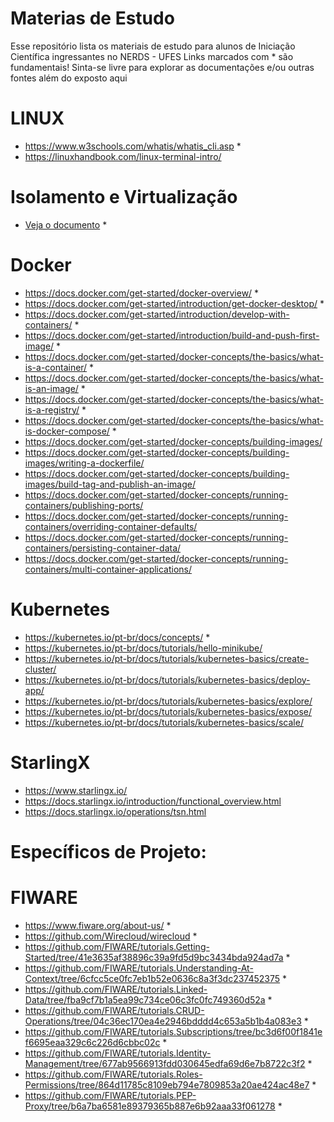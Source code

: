 # Materias de Estudo
Esse repositório lista os materiais de estudo para alunos de Iniciação Científica ingressantes no NERDS - UFES
Links marcados com * são fundamentais!
Sinta-se livre para explorar as documentações e/ou outras fontes além do exposto aqui

# LINUX
- https://www.w3schools.com/whatis/whatis_cli.asp *
- https://linuxhandbook.com/linux-terminal-intro/

# Isolamento e Virtualização
- [Veja o documento](./Revisão_Bibliográfica___Isolamento_em_Sistemas_de_Computação_em_Nuvem) *

# Docker 
- https://docs.docker.com/get-started/docker-overview/ *
- https://docs.docker.com/get-started/introduction/get-docker-desktop/ *
- https://docs.docker.com/get-started/introduction/develop-with-containers/ *
- https://docs.docker.com/get-started/introduction/build-and-push-first-image/ *
- https://docs.docker.com/get-started/docker-concepts/the-basics/what-is-a-container/ *
- https://docs.docker.com/get-started/docker-concepts/the-basics/what-is-an-image/ *
- https://docs.docker.com/get-started/docker-concepts/the-basics/what-is-a-registry/ *
- https://docs.docker.com/get-started/docker-concepts/the-basics/what-is-docker-compose/ *
- https://docs.docker.com/get-started/docker-concepts/building-images/
- https://docs.docker.com/get-started/docker-concepts/building-images/writing-a-dockerfile/
- https://docs.docker.com/get-started/docker-concepts/building-images/build-tag-and-publish-an-image/
- https://docs.docker.com/get-started/docker-concepts/running-containers/publishing-ports/
- https://docs.docker.com/get-started/docker-concepts/running-containers/overriding-container-defaults/
- https://docs.docker.com/get-started/docker-concepts/running-containers/persisting-container-data/
- https://docs.docker.com/get-started/docker-concepts/running-containers/multi-container-applications/

# Kubernetes
- https://kubernetes.io/pt-br/docs/concepts/ *
- https://kubernetes.io/pt-br/docs/tutorials/hello-minikube/
- https://kubernetes.io/pt-br/docs/tutorials/kubernetes-basics/create-cluster/
- https://kubernetes.io/pt-br/docs/tutorials/kubernetes-basics/deploy-app/
- https://kubernetes.io/pt-br/docs/tutorials/kubernetes-basics/explore/
- https://kubernetes.io/pt-br/docs/tutorials/kubernetes-basics/expose/
- https://kubernetes.io/pt-br/docs/tutorials/kubernetes-basics/scale/

# StarlingX
- https://www.starlingx.io/ 
- https://docs.starlingx.io/introduction/functional_overview.html 
- https://docs.starlingx.io/operations/tsn.html

# Específicos de Projeto:
# FIWARE
- https://www.fiware.org/about-us/ *
- https://github.com/Wirecloud/wirecloud *
- https://github.com/FIWARE/tutorials.Getting-Started/tree/41e3635af38896c39a9fd5d9bc3434bda924ad7a *
- https://github.com/FIWARE/tutorials.Understanding-At-Context/tree/6cfcc5ce0fc7eb1b52e0636c8a3f3dc237452375 *
- https://github.com/FIWARE/tutorials.Linked-Data/tree/fba9cf7b1a5ea99c734ce06c3fc0fc749360d52a *
- https://github.com/FIWARE/tutorials.CRUD-Operations/tree/04c36ec170ea4e2946bdddd4c653a5b1b4a083e3 *
- https://github.com/FIWARE/tutorials.Subscriptions/tree/bc3d6f00f1841ef6695eaa329c6c226d6cbbc02c *
- https://github.com/FIWARE/tutorials.Identity-Management/tree/677ab9566913fdd030645edfa69d6e7b8722c3f2 *
- https://github.com/FIWARE/tutorials.Roles-Permissions/tree/864d11785c8109eb794e7809853a20ae424ac48e7 *
- https://github.com/FIWARE/tutorials.PEP-Proxy/tree/b6a7ba6581e89379365b887e6b92aaa33f061278 *
